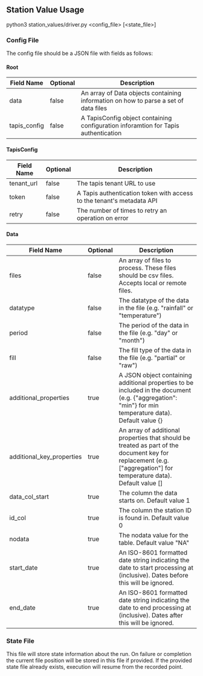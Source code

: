 
## Station Value Usage

python3 station_values/driver.py <config_file> [<state_file>]

### Config File

The config file should be a JSON file with fields as follows:

#### Root

| Field Name | Optional | Description |
|------------|----------|-------------|
| data | false | An array of Data objects containing information on how to parse a set of data files |
| tapis_config | false | A TapisConfig object containing configuration inforamtion for Tapis authentication |

#### TapisConfig

| Field Name | Optional | Description |
|------------|----------|-------------|
| tenant_url | false | The tapis tenant URL to use |
| token | false | A Tapis authentication token with access to the tenant's metadata API |
| retry | false | The number of times to retry an operation on error |

#### Data

| Field Name | Optional | Description |
|------------|----------|-------------|
| files | false | An array of files to process. These files should be csv files. Accepts local or remote files. |
| datatype | false | The datatype of the data in the file (e.g. "rainfall" or "temperature") |
| period | false | The period of the data in the file (e.g. "day" or "month") |
| fill | false | The fill type of the data in the file (e.g. "partial" or "raw") |
| additional_properties | true | A JSON object containing additional properties to be included in the document (e.g. {"aggregation": "min"} for min temperature data). Default value {} |
| additional_key_properties | true | An array of additional properties that should be treated as part of the document key for replacement (e.g. ["aggregation"] for temperature data). Default value [] |
| data_col_start | true | The column the data starts on. Default value 1 |
| id_col | true | The column the station ID is found in. Default value 0 |
| nodata | true | The nodata value for the table. Default value "NA" |
| start_date | true | An ISO-8601 formatted date string indicating the date to start processing at (inclusive). Dates before this will be ignored. |
| end_date | true | An ISO-8601 formatted date string indicating the date to end processing at (inclusive). Dates after this will be ignored. |

### State File

This file will store state information about the run. On failure or completion the current file position will be stored in this file if provided. If the provided state file already exists, execution will resume from the recorded point.
